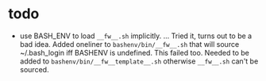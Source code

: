 # todo

* use BASH_ENV to load `__fw__.sh` implicitly. ... Tried it, turns out to be a bad idea. Added oneliner
  to `bashenv/bin/__fw__.sh` that will source ~/.bash_login iff BASHENV is undefined. This failed too.
  Needed to be added to `bashenv/bin/__fw__template__.sh` otherwise `__fw__.sh` can't be sourced.
  
  
